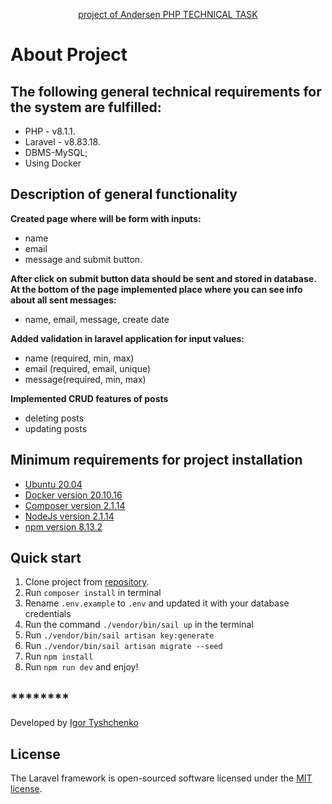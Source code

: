 <p align="center"><a href="https://andersenlab.com" target="_blank">project of Andersen PHP TECHNICAL TASK</a></p>



# About Project
## The following general technical requirements for the system are fulfilled:
- PHP - v8.1.1.
- Laravel - v8.83.18.
- DBMS-MySQL;
- Using Docker

## Description of general functionality

**Created page where will be form with inputs:**
- name
- email
- message
  and submit button.

**After click on submit button data should be sent and stored in database.**
**At the bottom of the page implemented place where you can see info about all sent messages:**
- name, email, message, create date

**Added validation in laravel application for input values:**
- name (required, min, max)
- email (required, email, unique)
- message(required, min, max)

**Implemented CRUD features of posts**
- deleting posts
- updating posts

## Minimum requirements for project installation

- [Ubuntu 20.04](https://releases.ubuntu.com/20.04/)
- [Docker version  20.10.16](https://docs.docker.com/desktop/linux/install/)
- [Composer version 2.1.14](https://getcomposer.org/download/)
- [NodeJs version 2.1.14](https://nodejs.org/uk/download/)
- [npm version 8.13.2](https://docs.npmjs.com/cli/v8/commands/npm-install)


## Quick start

1. Clone project from [repository](https://github.com/igotiss/andersen_php_technical_task.git).
2. Run `composer install` in terminal
3. Rename `.env.example` to `.env` and updated it with your database credentials
4. Run the command `./vendor/bin/sail up` in the terminal
5. Run `./vendor/bin/sail artisan key:generate`
6. Run `./vendor/bin/sail artisan migrate --seed`
7. Run `npm install`
8. Run `npm run dev` and enjoy!

## ********
Developed by [Igor Tyshchenko](mailto:igotiss@gmail.com)

## License

The Laravel framework is open-sourced software licensed under the [MIT license](https://opensource.org/licenses/MIT).
